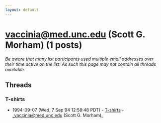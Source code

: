 ```yaml
---
layout: default
---
```


# vaccinia@med.unc.edu (Scott G. Morham) (1 posts)

_Be aware that many list participants used multiple email addresses over their time active on the list. As such this page may not contain all threads available._

## Threads

### T-shirts
+ 1994-09-07 (Wed, 7 Sep 94 12:58:48 PDT) - [T-shirts](/archive/1994/09/d4e58daafdff2ccbeaf6eb51fc9f39a808d4ae8af4cb0021f269be707407e42e) - _vaccinia@med.unc.edu (Scott G. Morham)_

